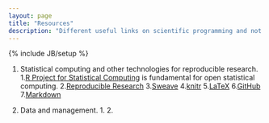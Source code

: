 ```yaml
---
layout: page
title: "Resources"
description: "Different useful links on scientific programming and not only."
---
```

{% include JB/setup %}
1. Statistical computing and other technologies for reproducible research.
	1.[R Project for Statistical Computing](http://www.r-project.org) is fundamental for open statistical computing.
	2.[Reproducible Research](http://cran.r-project.org/web/views/ReproducibleResearch.html)
	3.[Sweave](http://www.stat.uni-muenchen.de/~leisch/Sweave/)
	4.[knitr](https://github.com/yihui/knitr)
	5.[LaTeX](http://en.wikibooks.org/wiki/LaTeX)
	6.[GitHub](http://github.com)
	7.[Markdown](http://daringfireball.net/projects/markdown/)
	
2. Data and management.
	1.
	2.